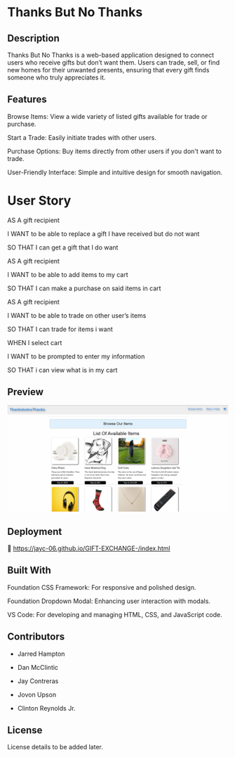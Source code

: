 # Thanks But No Thanks

## Description

Thanks But No Thanks is a web-based application designed to connect users who receive gifts but don’t want them. Users can trade, sell, or find new homes for their unwanted presents, ensuring that every gift finds someone who truly appreciates it.

## Features

Browse Items: View a wide variety of listed gifts available for trade or purchase.

Start a Trade: Easily initiate trades with other users.

Purchase Options: Buy items directly from other users if you don't want to trade.

User-Friendly Interface: Simple and intuitive design for smooth navigation.

 # User Story

AS A gift recipient

I WANT to be able to replace a gift I have received but do not want

SO THAT I can get a gift that I do want

AS A gift recipient

I WANT to be able to add items to my cart

SO THAT I can make a purchase on said items in cart

AS A gift recipient

I WANT to be able to trade on other user’s items

SO THAT I can trade for items i want 

WHEN I select cart

I WANT to be prompted to enter my information

SO THAT i can view what is in my cart

## Preview

![App Screenshot](./Assets/images/README%20Screenshot.png)

## Deployment

🚧 https://jayc-06.github.io/GIFT-EXCHANGE-/index.html

## Built With

Foundation CSS Framework: For responsive and polished design.

Foundation Dropdown Modal: Enhancing user interaction with modals.

VS Code: For developing and managing HTML, CSS, and JavaScript code.

## Contributors

- Jarred Hampton

- Dan McClintic

- Jay Contreras

- Jovon Upson

- Clinton Reynolds Jr.

## License

License details to be added later.
